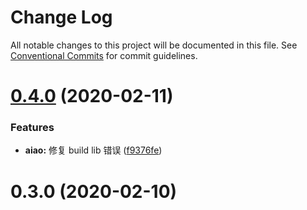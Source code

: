 # Change Log

All notable changes to this project will be documented in this file.
See [Conventional Commits](https://conventionalcommits.org) for commit guidelines.

# [0.4.0](https://github.com/aiao-io/aiao/compare/@aiao/elements-angular@0.3.0...@aiao/elements-angular@0.4.0) (2020-02-11)


### Features

* **aiao:** 修复 build lib 错误 ([f9376fe](https://github.com/aiao-io/aiao/commit/f9376fe1a4823cf18965187a50bc8eaad16eadfd))





# 0.3.0 (2020-02-10)

